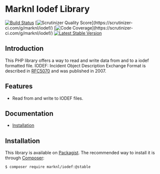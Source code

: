 Marknl Iodef Library
====================
[![Build Status](https://travis-ci.org/marknl/iodef.svg?branch=master)](https://travis-ci.org/marknl/iodef)
[![Scrutinizer Quality Score](https://scrutinizer-ci.com/g/marknl/iodef/badges/quality-score.png?s=?)](https://scrutinizer-ci.com/g/marknl/iodef/)
[![Code Coverage](https://scrutinizer-ci.com/g/marknl/iodef/badges/coverage.png?s=?)](https://scrutinizer-ci.com/g/marknl/iodef/)
[![Latest Stable Version](https://poser.pugx.org/marknl/iodef/v/stable.png)](https://packagist.org/packages/marknl/iodef)

Introduction
------------
This PHP library offers a way to read and write data from and to a iodef formatted file.
IODEF: Incident Object Description Exchange Format is described in [RFC5070](http://www.rfc-base.org/txt/rfc-5070.txt)
and was published in 2007.

Features
--------

* Read from and write to IODEF files.

Documentation
-------------
* [Installation](#installation)

Installation
------------

This library is available on [Packagist](http://packagist.org/packages/marknl/iodef).
The recommended way to install it is through [Composer](http://getcomposer.org):

```bash
$ composer require marknl/iodef:@stable
```
